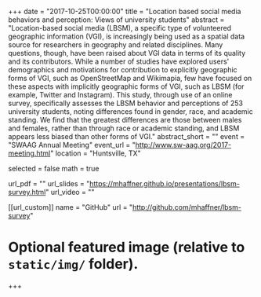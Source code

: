 +++ 
date = "2017-10-25T00:00:00" 
title = "Location based social media behaviors and perception: Views of university students" 
abstract = "Location-based social media (LBSM), a specific type of volunteered geographic information (VGI), is increasingly being used as a spatial data source for researchers in geography and related disciplines. Many questions, though, have been raised about VGI data in terms of its quality and its contributors. While a number of studies have explored users' demographics and motivations for contribution to explicitly geographic forms of VGI, such as OpenStreetMap and Wikimapia, few have focused on these aspects with implicitly geographic forms of VGI, such as LBSM (for example, Twitter and Instagram). This study, through use of an online survey, specifically assesses the LBSM behavior and perceptions of 253 university students, noting differences found in gender, race, and academic standing. We find that the greatest differences are those between males and females, rather than through race or academic standing, and LBSM appears less biased than other forms of VGI."
abstract_short = ""
event = "SWAAG Annual Meeting"
event_url = "http://www.sw-aag.org/2017-meeting.html"
location = "Huntsville, TX"

selected = false
math = true

url_pdf = ""
url_slides = "https://mhaffner.github.io/presentations/lbsm-survey.html"
url_video = ""

[[url_custom]]
    name = "GitHub"
    url = "http://github.com/mhaffner/lbsm-survey"

# Optional featured image (relative to `static/img/` folder).
+++

